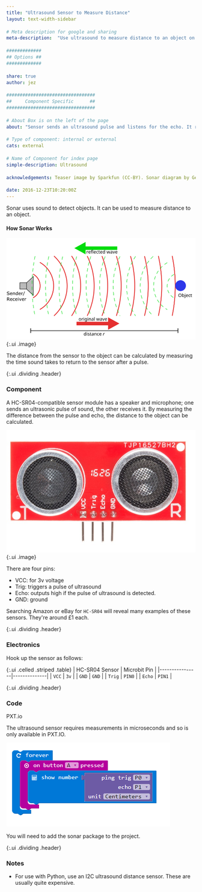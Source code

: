 ```yaml
---
title: "Ultrasound Sensor to Measure Distance"
layout: text-width-sidebar

# Meta description for google and sharing
meta-description:  "Use ultrasound to measure distance to an object on the microbit"

#############
## Options ##
#############

share: true
author: jez

#################################
##     Component Specific      ##
#################################

# About Box is on the left of the page
about: "Sensor sends an ultrasound pulse and listens for the echo. It returns the distance to a target by how long the echo took to return."

# Type of component: internal or external
cats: external

# Name of Component for index page
simple-description: Ultrasound

acknowledgements: Teaser image by Sparkfun (CC-BY). Sonar diagram by Georg Wiora CC-BY-SA-2.5

date: 2016-12-23T10:20:00Z
---
```


Sonar uses sound to detect objects. It can be used to measure distance to an object.

#### How Sonar Works

![Example of Sonar](images/ultrasound-distance-sensor-sonar.svg){:.ui .image}

The distance from the sensor to the object can be calculated by measuring the time sound takes to return to the sensor after a pulse.


{:.ui .dividing .header}
### Component
A HC-SR04-compatible sensor module has a speaker and microphone; one sends an ultrasonic pulse of sound, the other receives it. By measuring the difference between the pulse and echo, the distance to the object can be calculated.

![HC-SR04](images/ultrasound-distance-sensor-HC-SR04.jpg){:.ui .image}

There are four pins:

* VCC: for 3v voltage
* Trig: triggers a pulse of ultrasound
* Echo: outputs high if the pulse of ultrasound is detected.
* GND: ground

Searching Amazon or eBay for `HC-SR04` will reveal many examples of these sensors. They're around £1 each.

{:.ui .dividing .header}
### Electronics

Hook up the sensor as follows:

{:.ui .celled .striped .table}
| HC-SR04 Sensor | Microbit Pin |
|----------------|--------------|
|  `VCC`         | `3v`         |
|  `GND`         | `GND`        |
|  `Trig`        | `PIN0`       |
|  `Echo`        | `PIN1`       |


{:.ui .dividing .header}
### Code

<div class="ui top attached tabular menu">
  <a class="item active" data-tab="first">PXT.io</a>
</div>
<div class="ui bottom attached tab segment active" data-tab="first">

The ultrasound sensor requires measurements in microseconds and so is only available in PXT.IO.

<img src="images/ultrasound-distance-sensor-pxt-example.png" class="ui image centered">

You will need to add the sonar package to the project.

</div>

{:.ui .dividing .header}
### Notes
* For use with Python, use an I2C ultrasound distance sensor. These are usually quite expensive.
